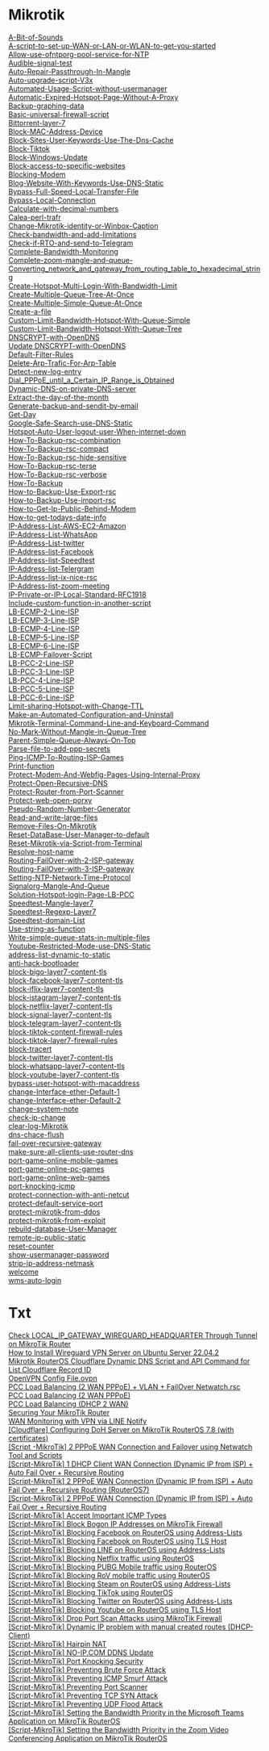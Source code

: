# Mikrotik
<a href="https://tariqul966.github.io/Mikrotik/part-1/A-Bit-of-Sounds.html">A-Bit-of-Sounds</a></br>
<a href="https://tariqul966.github.io/Mikrotik/part-1/A-script-to-set-up-WAN-or-LAN-or-WLAN-to-get-you-started.html">A-script-to-set-up-WAN-or-LAN-or-WLAN-to-get-you-started</a></br>
<a href="https://tariqul966.github.io/Mikrotik/part-1/Allow-use-ofntporg-pool-service-for-NTP.html">Allow-use-ofntporg-pool-service-for-NTP</a></br>
<a href="https://tariqul966.github.io/Mikrotik/part-1/Audible-signal-test.html">Audible-signal-test</a></br>
<a href="https://tariqul966.github.io/Mikrotik/part-1/Auto-Repair-Passthrough-In-Mangle.html">Auto-Repair-Passthrough-In-Mangle</a></br>
<a href="https://tariqul966.github.io/Mikrotik/part-1/Auto-upgrade-script-V3x.html">Auto-upgrade-script-V3x</a></br>
<a href="https://tariqul966.github.io/Mikrotik/part-1/Automated-Usage-Script-without-usermanager.html">Automated-Usage-Script-without-usermanager</a></br>
<a href="https://tariqul966.github.io/Mikrotik/part-1/Automatic-Expired-Hotspot-Page-Without-A-Proxy.html">Automatic-Expired-Hotspot-Page-Without-A-Proxy</a></br>
<a href="https://tariqul966.github.io/Mikrotik/part-1/Backup-graphing-data.html">Backup-graphing-data</a></br>
<a href="https://tariqul966.github.io/Mikrotik/part-1/Basic-universal-firewall-script.html">Basic-universal-firewall-script</a></br>
<a href="https://tariqul966.github.io/Mikrotik/part-1/Bittorrent-layer-7.html">Bittorrent-layer-7</a></br>
<a href="https://tariqul966.github.io/Mikrotik/part-1/Block-MAC-Address-Device.html">Block-MAC-Address-Device</a></br>
<a href="https://tariqul966.github.io/Mikrotik/part-1/Block-Sites-User-Keywords-Use-The-Dns-Cache.html">Block-Sites-User-Keywords-Use-The-Dns-Cache</a></br>
<a href="https://tariqul966.github.io/Mikrotik/part-1/Block-Tiktok.html">Block-Tiktok</a></br>
<a href="https://tariqul966.github.io/Mikrotik/part-1/Block-Windows-Update.html">Block-Windows-Update</a></br>
<a href="https://tariqul966.github.io/Mikrotik/part-1/Block-access-to-specific-websites.html">Block-access-to-specific-websites</a></br>
<a href="https://tariqul966.github.io/Mikrotik/part-1/Blocking-Modem.html">Blocking-Modem</a></br>
<a href="https://tariqul966.github.io/Mikrotik/part-1/Blog-Website-With-Keywords-Use-DNS-Static.html">Blog-Website-With-Keywords-Use-DNS-Static</a></br>
<a href="https://tariqul966.github.io/Mikrotik/part-1/Bypass-Full-Speed-Local-Transfer-File.html">Bypass-Full-Speed-Local-Transfer-File</a></br>
<a href="https://tariqul966.github.io/Mikrotik/part-1/Bypass-Local-Connection.html">Bypass-Local-Connection</a></br>
<a href="https://tariqul966.github.io/Mikrotik/part-1/Calculate-with-decimal-numbers.html">Calculate-with-decimal-numbers</a></br>
<a href="https://tariqul966.github.io/Mikrotik/part-1/Calea-perl-trafr.html">Calea-perl-trafr</a></br>
<a href="https://tariqul966.github.io/Mikrotik/part-1/Change-Mikrotik-identity-or-Winbox-Caption.html">Change-Mikrotik-identity-or-Winbox-Caption</a></br>
<a href="https://tariqul966.github.io/Mikrotik/part-1/Check-bandwidth-and-add-limitations.html">Check-bandwidth-and-add-limitations</a></br>
<a href="https://tariqul966.github.io/Mikrotik/part-1/Check-if-RTO-and-send-to-Telegram.html">Check-if-RTO-and-send-to-Telegram</a></br>
<a href="https://tariqul966.github.io/Mikrotik/part-1/Complete-Bandwidth-Monitoring.html">Complete-Bandwidth-Monitoring</a></br>
<a href="https://tariqul966.github.io/Mikrotik/part-1/Complete-zoom-mangle-and-queue-.html">Complete-zoom-mangle-and-queue-</a></br>
<a href="https://tariqul966.github.io/Mikrotik/part-1/Converting_network_and_gateway_from_routing_table_to_hexadecimal_string.html">Converting_network_and_gateway_from_routing_table_to_hexadecimal_string</a></br>
<a href="https://tariqul966.github.io/Mikrotik/part-1/Create-Hotspot-Multi-Login-With-Bandwidth-Limit.html">Create-Hotspot-Multi-Login-With-Bandwidth-Limit</a></br>
<a href="https://tariqul966.github.io/Mikrotik/part-1/Create-Multiple-Queue-Tree-At-Once.html">Create-Multiple-Queue-Tree-At-Once</a></br>
<a href="https://tariqul966.github.io/Mikrotik/part-1/Create-Multiple-Simple-Queue-At-Once.html">Create-Multiple-Simple-Queue-At-Once</a></br>
<a href="https://tariqul966.github.io/Mikrotik/part-1/Create-a-file.html">Create-a-file</a></br>
<a href="https://tariqul966.github.io/Mikrotik/part-1/Custom-Limit-Bandwidth-Hotspot-With-Queue-Simple.html">Custom-Limit-Bandwidth-Hotspot-With-Queue-Simple</a></br>
<a href="https://tariqul966.github.io/Mikrotik/part-1/Custom-Limit-Bandwidth-Hotspot-With-Queue-Tree.html">Custom-Limit-Bandwidth-Hotspot-With-Queue-Tree</a></br>
<a href="https://tariqul966.github.io/Mikrotik/part-1/DNSCRYPT-with-OpenDNS.html">DNSCRYPT-with-OpenDNS</a></br>
<a href="https://tariqul966.github.io/Mikrotik/part-1/Update DNSCRYPT-with-OpenDNS.html">Update DNSCRYPT-with-OpenDNS</a></br>
<a href="https://tariqul966.github.io/Mikrotik/part-1/Default-Filter-Rules.html">Default-Filter-Rules</a></br>
<a href="https://tariqul966.github.io/Mikrotik/part-1/Delete-Arp-Trafic-For-Arp-Table.html">Delete-Arp-Trafic-For-Arp-Table</a></br>
<a href="https://tariqul966.github.io/Mikrotik/part-1/Detect-new-log-entry.html">Detect-new-log-entry</a></br>
<a href="https://tariqul966.github.io/Mikrotik/part-1/Dial_PPPoE_until_a_Certain_IP_Range_is_Obtained.html">Dial_PPPoE_until_a_Certain_IP_Range_is_Obtained</a></br>
<a href="https://tariqul966.github.io/Mikrotik/part-1/Dynamic-DNS-on-private-DNS-server.html">Dynamic-DNS-on-private-DNS-server</a></br>
<a href="https://tariqul966.github.io/Mikrotik/part-1/Extract-the-day-of-the-month.html">Extract-the-day-of-the-month</a></br>
<a href="https://tariqul966.github.io/Mikrotik/part-1/Generate-backup-and-sendit-by-email.html">Generate-backup-and-sendit-by-email</a></br>
<a href="https://tariqul966.github.io/Mikrotik/part-1/Get-Day.html">Get-Day</a></br>
<a href="https://tariqul966.github.io/Mikrotik/part-1/Google-Safe-Search-use-DNS-Static.html">Google-Safe-Search-use-DNS-Static</a></br>
<a href="https://tariqul966.github.io/Mikrotik/part-1/Hotspot-Auto-User-logout-user-When-internet-down.html">Hotspot-Auto-User-logout-user-When-internet-down</a></br>
<a href="https://tariqul966.github.io/Mikrotik/part-1/How-To-Backup-rsc-combination.html">How-To-Backup-rsc-combination</a></br>
<a href="https://tariqul966.github.io/Mikrotik/part-1/How-To-Backup-rsc-compact.html">How-To-Backup-rsc-compact</a></br>
<a href="https://tariqul966.github.io/Mikrotik/part-1/How-To-Backup-rsc-hide-sensitive.html">How-To-Backup-rsc-hide-sensitive</a></br>
<a href="https://tariqul966.github.io/Mikrotik/part-1/How-To-Backup-rsc-terse.html">How-To-Backup-rsc-terse</a></br>
<a href="https://tariqul966.github.io/Mikrotik/part-1/How-To-Backup-rsc-verbose.html">How-To-Backup-rsc-verbose</a></br>
<a href="https://tariqul966.github.io/Mikrotik/part-1/How-To-Backup.html">How-To-Backup</a></br>
<a href="https://tariqul966.github.io/Mikrotik/part-1/How-to-Backup-Use-Export-rsc.html">How-to-Backup-Use-Export-rsc</a></br>
<a href="https://tariqul966.github.io/Mikrotik/part-1/How-to-Backup-Use-import-rsc.html">How-to-Backup-Use-import-rsc</a></br>
<a href="https://tariqul966.github.io/Mikrotik/part-1/How-to-Get-Ip-Public-Behind-Modem.html">How-to-Get-Ip-Public-Behind-Modem</a></br>
<a href="https://tariqul966.github.io/Mikrotik/part-1/How-to-get-todays-date-info.html">How-to-get-todays-date-info</a></br>
<a href="https://tariqul966.github.io/Mikrotik/part-1/IP-Address-List-AWS-EC2-Amazon.html">IP-Address-List-AWS-EC2-Amazon</a></br>
<a href="https://tariqul966.github.io/Mikrotik/part-1/IP-Address-List-WhatsApp.html">IP-Address-List-WhatsApp</a></br>
<a href="https://tariqul966.github.io/Mikrotik/part-1/IP-Address-List-twitter.html">IP-Address-List-twitter</a></br>
<a href="https://tariqul966.github.io/Mikrotik/part-1/IP-Address-list-Facebook.html">IP-Address-list-Facebook</a></br>
<a href="https://tariqul966.github.io/Mikrotik/part-1/IP-Address-list-Speedtest.html">IP-Address-list-Speedtest</a></br>
<a href="https://tariqul966.github.io/Mikrotik/part-1/IP-Address-list-Telergram.html">IP-Address-list-Telergram</a></br>
<a href="https://tariqul966.github.io/Mikrotik/part-1/IP-Address-list-ix-nice-rsc.html">IP-Address-list-ix-nice-rsc</a></br>
<a href="https://tariqul966.github.io/Mikrotik/part-1/IP-Address-list-zoom-meeting.html">IP-Address-list-zoom-meeting</a></br>
<a href="https://tariqul966.github.io/Mikrotik/part-1/IP-Private-or-IP-Local-Standard-RFC1918.html">IP-Private-or-IP-Local-Standard-RFC1918</a></br>
<a href="https://tariqul966.github.io/Mikrotik/part-1/Include-custom-function-in-another-script.html">Include-custom-function-in-another-script</a></br>
<a href="https://tariqul966.github.io/Mikrotik/part-1/LB-ECMP-2-Line-ISP.html">LB-ECMP-2-Line-ISP</a></br>
<a href="https://tariqul966.github.io/Mikrotik/part-1/LB-ECMP-3-Line-ISP.html">LB-ECMP-3-Line-ISP</a></br>
<a href="https://tariqul966.github.io/Mikrotik/part-1/LB-ECMP-4-Line-ISP.html">LB-ECMP-4-Line-ISP</a></br>
<a href="https://tariqul966.github.io/Mikrotik/part-1/LB-ECMP-5-Line-ISP.html">LB-ECMP-5-Line-ISP</a></br>
<a href="https://tariqul966.github.io/Mikrotik/part-1/LB-ECMP-6-Line-ISP.html">LB-ECMP-6-Line-ISP</a></br>
<a href="https://tariqul966.github.io/Mikrotik/part-1/LB-ECMP-Failover-Script.html">LB-ECMP-Failover-Script</a></br>
<a href="https://tariqul966.github.io/Mikrotik/part-1/LB-PCC-2-Line-ISP.html">LB-PCC-2-Line-ISP</a></br>
<a href="https://tariqul966.github.io/Mikrotik/part-1/LB-PCC-3-Line-ISP.html">LB-PCC-3-Line-ISP</a></br>
<a href="https://tariqul966.github.io/Mikrotik/part-1/LB-PCC-4-Line-ISP.html">LB-PCC-4-Line-ISP</a></br>
<a href="https://tariqul966.github.io/Mikrotik/part-1/LB-PCC-5-Line-ISP.html">LB-PCC-5-Line-ISP</a></br>
<a href="https://tariqul966.github.io/Mikrotik/part-1/LB-PCC-6-Line-ISP.html">LB-PCC-6-Line-ISP</a></br>
<a href="https://tariqul966.github.io/Mikrotik/part-1/Limit-sharing-Hotspot-with-Change-TTL.html">Limit-sharing-Hotspot-with-Change-TTL</a></br>
<a href="https://tariqul966.github.io/Mikrotik/part-1/Make-an-Automated-Configuration-and-Uninstall.html">Make-an-Automated-Configuration-and-Uninstall</a></br>
<a href="https://tariqul966.github.io/Mikrotik/part-1/Mikrotik-Terminal-Command-Line-and-Keyboard-Command.html">Mikrotik-Terminal-Command-Line-and-Keyboard-Command</a></br>
<a href="https://tariqul966.github.io/Mikrotik/part-1/No-Mark-Without-Mangle-in-Queue-Tree.html">No-Mark-Without-Mangle-in-Queue-Tree</a></br>
<a href="https://tariqul966.github.io/Mikrotik/part-1/Parent-Simple-Queue-Always-On-Top.html">Parent-Simple-Queue-Always-On-Top</a></br>
<a href="https://tariqul966.github.io/Mikrotik/part-1/Parse-file-to-add-ppp-secrets.html">Parse-file-to-add-ppp-secrets</a></br>
<a href="https://tariqul966.github.io/Mikrotik/part-1/Ping-ICMP-To-Routing-ISP-Games.html">Ping-ICMP-To-Routing-ISP-Games</a></br>
<a href="https://tariqul966.github.io/Mikrotik/part-1/Print-function.html">Print-function</a></br>
<a href="https://tariqul966.github.io/Mikrotik/part-1/Protect-Modem-And-Webfig-Pages-Using-Internal-Proxy.html">Protect-Modem-And-Webfig-Pages-Using-Internal-Proxy</a></br>
<a href="https://tariqul966.github.io/Mikrotik/part-1/Protect-Open-Recursive-DNS.html">Protect-Open-Recursive-DNS</a></br>
<a href="https://tariqul966.github.io/Mikrotik/part-1/Protect-Router-from-Port-Scanner.html">Protect-Router-from-Port-Scanner</a></br>
<a href="https://tariqul966.github.io/Mikrotik/part-1/Protect-web-open-porxy.html">Protect-web-open-porxy</a></br>
<a href="https://tariqul966.github.io/Mikrotik/part-1/Pseudo-Random-Number-Generator.html">Pseudo-Random-Number-Generator</a></br>
<a href="https://tariqul966.github.io/Mikrotik/part-1/Read-and-write-large-files.html">Read-and-write-large-files</a></br>
<a href="https://tariqul966.github.io/Mikrotik/part-1/Remove-Files-On-Mikrotik.html">Remove-Files-On-Mikrotik</a></br>
<a href="https://tariqul966.github.io/Mikrotik/part-1/Reset-DataBase-User-Manager-to-default.html">Reset-DataBase-User-Manager-to-default</a></br>
<a href="https://tariqul966.github.io/Mikrotik/part-1/Reset-Mikrotik-via-Script-from-Terminal.html">Reset-Mikrotik-via-Script-from-Terminal</a></br>
<a href="https://tariqul966.github.io/Mikrotik/part-1/Resolve-host-name.html">Resolve-host-name</a></br>
<a href="https://tariqul966.github.io/Mikrotik/part-1/Routing-FailOver-with-2-ISP-gateway.html">Routing-FailOver-with-2-ISP-gateway</a></br>
<a href="https://tariqul966.github.io/Mikrotik/part-1/Routing-FailOver-with-3-ISP-gateway.html">Routing-FailOver-with-3-ISP-gateway</a></br>
<a href="https://tariqul966.github.io/Mikrotik/part-1/Setting-NTP-Network-Time-Protocol.html">Setting-NTP-Network-Time-Protocol</a></br>
<a href="https://tariqul966.github.io/Mikrotik/part-1/Signalorg-Mangle-And-Queue.html">Signalorg-Mangle-And-Queue</a></br>
<a href="https://tariqul966.github.io/Mikrotik/part-1/Solution-Hotspot-login-Page-LB-PCC.html">Solution-Hotspot-login-Page-LB-PCC</a></br>
<a href="https://tariqul966.github.io/Mikrotik/part-1/Speedtest-Mangle-layer7.html">Speedtest-Mangle-layer7</a></br>
<a href="https://tariqul966.github.io/Mikrotik/part-1/Speedtest-Regexp-Layer7.html">Speedtest-Regexp-Layer7</a></br>
<a href="https://tariqul966.github.io/Mikrotik/part-1/Speedtest-domain-List.html">Speedtest-domain-List</a></br>
<a href="https://tariqul966.github.io/Mikrotik/part-1/Use-string-as-function.html">Use-string-as-function</a></br>
<a href="https://tariqul966.github.io/Mikrotik/part-1/Write-simple-queue-stats-in-multiple-files.html">Write-simple-queue-stats-in-multiple-files</a></br>
<a href="https://tariqul966.github.io/Mikrotik/part-1/Youtube-Restricted-Mode-use-DNS-Static.html">Youtube-Restricted-Mode-use-DNS-Static</a></br>
<a href="https://tariqul966.github.io/Mikrotik/part-1/address-list-dynamic-to-static.html">address-list-dynamic-to-static</a></br>
<a href="https://tariqul966.github.io/Mikrotik/part-1/anti-hack-bootloader.html">anti-hack-bootloader</a></br>
<a href="https://tariqul966.github.io/Mikrotik/part-1/block-bigo-layer7-content-tls.html">block-bigo-layer7-content-tls</a></br>
<a href="https://tariqul966.github.io/Mikrotik/part-1/block-facebook-layer7-content-tls.html">block-facebook-layer7-content-tls</a></br>
<a href="https://tariqul966.github.io/Mikrotik/part-1/block-iflix-layer7-content-tls.html">block-iflix-layer7-content-tls</a></br>
<a href="https://tariqul966.github.io/Mikrotik/part-1/block-istagram-layer7-content-tls.html">block-istagram-layer7-content-tls</a></br>
<a href="https://tariqul966.github.io/Mikrotik/part-1/block-netflix-layer7-content-tls.html">block-netflix-layer7-content-tls</a></br>
<a href="https://tariqul966.github.io/Mikrotik/part-1/block-signal-layer7-content-tls.html">block-signal-layer7-content-tls</a></br>
<a href="https://tariqul966.github.io/Mikrotik/part-1/block-telegram-layer7-content-tls.html">block-telegram-layer7-content-tls</a></br>
<a href="https://tariqul966.github.io/Mikrotik/part-1/block-tiktok-content-firewall-rules.html">block-tiktok-content-firewall-rules</a></br>
<a href="https://tariqul966.github.io/Mikrotik/part-1/block-tiktok-layer7-firewall-rules.html">block-tiktok-layer7-firewall-rules</a></br>
<a href="https://tariqul966.github.io/Mikrotik/part-1/block-tracert.html">block-tracert</a></br>
<a href="https://tariqul966.github.io/Mikrotik/part-1/block-twitter-layer7-content-tls.html">block-twitter-layer7-content-tls</a></br>
<a href="https://tariqul966.github.io/Mikrotik/part-1/block-whatsapp-layer7-content-tls.html">block-whatsapp-layer7-content-tls</a></br>
<a href="https://tariqul966.github.io/Mikrotik/part-1/block-youtube-layer7-content-tls.html">block-youtube-layer7-content-tls</a></br>
<a href="https://tariqul966.github.io/Mikrotik/part-1/bypass-user-hotspot-with-macaddress.html">bypass-user-hotspot-with-macaddress</a></br>
<a href="https://tariqul966.github.io/Mikrotik/part-1/change-Interface-ether-Default-1.html">change-Interface-ether-Default-1</a></br>
<a href="https://tariqul966.github.io/Mikrotik/part-1/change-Interface-ether-Default-2.html">change-Interface-ether-Default-2</a></br>
<a href="https://tariqul966.github.io/Mikrotik/part-1/change-system-note.html">change-system-note</a></br>
<a href="https://tariqul966.github.io/Mikrotik/part-1/check-ip-change.html">check-ip-change</a></br>
<a href="https://tariqul966.github.io/Mikrotik/part-1/clear-log-Mikrotik.html">clear-log-Mikrotik</a></br>
<a href="https://tariqul966.github.io/Mikrotik/part-1/dns-chace-flush.html">dns-chace-flush</a></br>
<a href="https://tariqul966.github.io/Mikrotik/part-1/fail-over-recursive-gateway.html">fail-over-recursive-gateway</a></br>
<a href="https://tariqul966.github.io/Mikrotik/part-1/make-sure-all-clients-use-router-dns.html">make-sure-all-clients-use-router-dns</a></br>
<a href="https://tariqul966.github.io/Mikrotik/part-1/port-game-online-mobile-games.html">port-game-online-mobile-games</a></br>
<a href="https://tariqul966.github.io/Mikrotik/part-1/port-game-online-pc-games.html">port-game-online-pc-games</a></br>
<a href="https://tariqul966.github.io/Mikrotik/part-1/port-game-online-web-games.html">port-game-online-web-games</a></br>
<a href="https://tariqul966.github.io/Mikrotik/part-1/port-knocking-icmp.html">port-knocking-icmp</a></br>
<a href="https://tariqul966.github.io/Mikrotik/part-1/protect-connection-with-anti-netcut.html">protect-connection-with-anti-netcut</a></br>
<a href="https://tariqul966.github.io/Mikrotik/part-1/protect-default-service-port.html">protect-default-service-port</a></br>
<a href="https://tariqul966.github.io/Mikrotik/part-1/protect-mikrotik-from-ddos.html">protect-mikrotik-from-ddos</a></br>
<a href="https://tariqul966.github.io/Mikrotik/part-1/protect-mikrotik-from-exploit.html">protect-mikrotik-from-exploit</a></br>
<a href="https://tariqul966.github.io/Mikrotik/part-1/rebuild-database-User-Manager.html">rebuild-database-User-Manager</a></br>
<a href="https://tariqul966.github.io/Mikrotik/part-1/remote-ip-public-static.html">remote-ip-public-static</a></br>
<a href="https://tariqul966.github.io/Mikrotik/part-1/reset-counter.html">reset-counter</a></br>
<a href="https://tariqul966.github.io/Mikrotik/part-1/show-usermanager-password.html">show-usermanager-password</a></br>
<a href="https://tariqul966.github.io/Mikrotik/part-1/strip-ip-address-netmask.html">strip-ip-address-netmask</a></br>
<a href="https://tariqul966.github.io/Mikrotik/part-1/welcome.html">welcome</a></br>
<a href="https://tariqul966.github.io/Mikrotik/part-1/wms-auto-login.html">wms-auto-login</a></br>

# Txt
<a href="https://raw.githubusercontent.com/tariqul966/Mikrotik/refs/heads/main/Scripts-MikroTik/Check LOCAL_IP_GATEWAY_WIREGUARD_HEADQUARTER Through Tunnel on MikroTik Router.txt">Check LOCAL_IP_GATEWAY_WIREGUARD_HEADQUARTER Through Tunnel on MikroTik Router</a></br>
<a href="https://raw.githubusercontent.com/tariqul966/Mikrotik/refs/heads/main/Scripts-MikroTik/How to Install Wireguard VPN Server on Ubuntu Server 22.04.2.txt">How to Install Wireguard VPN Server on Ubuntu Server 22.04.2</a></br>
<a href="https://raw.githubusercontent.com/tariqul966/Mikrotik/refs/heads/main/Scripts-MikroTik/Mikrotik RouterOS Cloudflare Dynamic DNS Script and API Command for List Cloudflare Record ID.txt">Mikrotik RouterOS Cloudflare Dynamic DNS Script and API Command for List Cloudflare Record ID</a></br>
<a href="https://raw.githubusercontent.com/tariqul966/Mikrotik/refs/heads/main/Scripts-MikroTik/OpenVPN Config File.ovpn">OpenVPN Config File.ovpn</a></br>
<a href="https://raw.githubusercontent.com/tariqul966/Mikrotik/refs/heads/main/Scripts-MikroTik/PCC Load Balancing (2 WAN PPPoE) + VLAN + FailOver Netwatch.rsc">PCC Load Balancing (2 WAN PPPoE) + VLAN + FailOver Netwatch.rsc</a></br>
<a href="https://raw.githubusercontent.com/tariqul966/Mikrotik/refs/heads/main/Scripts-MikroTik/PCC Load Balancing (2 WAN PPPoE).txt">PCC Load Balancing (2 WAN PPPoE)</a></br>
<a href="https://raw.githubusercontent.com/tariqul966/Mikrotik/refs/heads/main/Scripts-MikroTik/PCC Load Balancing (DHCP 2 WAN).txt">PCC Load Balancing (DHCP 2 WAN)</a></br>
<a href="https://raw.githubusercontent.com/tariqul966/Mikrotik/refs/heads/main/Scripts-MikroTik/Securing Your MikroTik Router.txt">Securing Your MikroTik Router</a></br>
<a href="https://raw.githubusercontent.com/tariqul966/Mikrotik/refs/heads/main/Scripts-MikroTik/WAN Monitoring with VPN via LINE Notify.txt">WAN Monitoring with VPN via LINE Notify</a></br>
<a href="https://raw.githubusercontent.com/tariqul966/Mikrotik/refs/heads/main/Scripts-MikroTik/[Cloudflare] Configuring DoH Server on MikroTik RouterOS 7.8 (with certificates).txt">[Cloudflare] Configuring DoH Server on MikroTik RouterOS 7.8 (with certificates)</a></br>
<a href="https://raw.githubusercontent.com/tariqul966/Mikrotik/refs/heads/main/Scripts-MikroTik/[Script -MikroTik] 2 PPPoE WAN Connection and Failover using Netwatch Tool and Scripts.txt">[Script -MikroTik] 2 PPPoE WAN Connection and Failover using Netwatch Tool and Scripts</a></br>
<a href="https://raw.githubusercontent.com/tariqul966/Mikrotik/refs/heads/main/Scripts-MikroTik/[Script-MikroTik] 1 DHCP Client WAN Connection (Dynamic IP from ISP) + Auto Fail Over + Recursive Routing.txt">[Script-MikroTik] 1 DHCP Client WAN Connection (Dynamic IP from ISP) + Auto Fail Over + Recursive Routing</a></br>
<a href="https://raw.githubusercontent.com/tariqul966/Mikrotik/refs/heads/main/Scripts-MikroTik/[Script-MikroTik] 2 PPPoE WAN Connection (Dynamic IP from ISP) + Auto Fail Over + Recursive Routing (RouterOS7).txt">[Script-MikroTik] 2 PPPoE WAN Connection (Dynamic IP from ISP) + Auto Fail Over + Recursive Routing (RouterOS7)</a></br>
<a href="https://raw.githubusercontent.com/tariqul966/Mikrotik/refs/heads/main/Scripts-MikroTik/[Script-MikroTik] 2 PPPoE WAN Connection (Dynamic IP from ISP) + Auto Fail Over + Recursive Routing.txt">[Script-MikroTik] 2 PPPoE WAN Connection (Dynamic IP from ISP) + Auto Fail Over + Recursive Routing</a></br>
<a href="https://raw.githubusercontent.com/tariqul966/Mikrotik/refs/heads/main/Scripts-MikroTik/[Script-MikroTik] Accept Important ICMP Types.txt">[Script-MikroTik] Accept Important ICMP Types</a></br>
<a href="https://raw.githubusercontent.com/tariqul966/Mikrotik/refs/heads/main/Scripts-MikroTik/[Script-MikroTik] Block Bogon IP Addresses on MikroTik Firewall.txt">[Script-MikroTik] Block Bogon IP Addresses on MikroTik Firewall</a></br>
<a href="https://raw.githubusercontent.com/tariqul966/Mikrotik/refs/heads/main/Scripts-MikroTik/[Script-MikroTik] Blocking Facebook on RouterOS using Address-Lists.txt">[Script-MikroTik] Blocking Facebook on RouterOS using Address-Lists</a></br>
<a href="https://raw.githubusercontent.com/tariqul966/Mikrotik/refs/heads/main/Scripts-MikroTik/[Script-MikroTik] Blocking Facebook on RouterOS using TLS Host.txt">[Script-MikroTik] Blocking Facebook on RouterOS using TLS Host</a></br>
<a href="https://raw.githubusercontent.com/tariqul966/Mikrotik/refs/heads/main/Scripts-MikroTik/[Script-MikroTik] Blocking LINE on RouterOS using Address-Lists.txt">[Script-MikroTik] Blocking LINE on RouterOS using Address-Lists</a></br>
<a href="https://raw.githubusercontent.com/tariqul966/Mikrotik/refs/heads/main/Scripts-MikroTik/[Script-MikroTik] Blocking Netflix traffic using RouterOS.txt">[Script-MikroTik] Blocking Netflix traffic using RouterOS</a></br>
<a href="https://raw.githubusercontent.com/tariqul966/Mikrotik/refs/heads/main/Scripts-MikroTik/[Script-MikroTik] Blocking PUBG Mobile traffic using RouterOS.txt">[Script-MikroTik] Blocking PUBG Mobile traffic using RouterOS</a></br>
<a href="https://raw.githubusercontent.com/tariqul966/Mikrotik/refs/heads/main/Scripts-MikroTik/[Script-MikroTik] Blocking RoV mobile traffic using RouterOS.txt">[Script-MikroTik] Blocking RoV mobile traffic using RouterOS</a></br>
<a href="https://raw.githubusercontent.com/tariqul966/Mikrotik/refs/heads/main/Scripts-MikroTik/[Script-MikroTik] Blocking Steam on RouterOS using Address-Lists.txt">[Script-MikroTik] Blocking Steam on RouterOS using Address-Lists</a></br>
<a href="https://raw.githubusercontent.com/tariqul966/Mikrotik/refs/heads/main/Scripts-MikroTik/[Script-MikroTik] Blocking TikTok using RouterOS.txt">[Script-MikroTik] Blocking TikTok using RouterOS</a></br>
<a href="https://raw.githubusercontent.com/tariqul966/Mikrotik/refs/heads/main/Scripts-MikroTik/[Script-MikroTik] Blocking Twitter on RouterOS using Address-Lists.txt">[Script-MikroTik] Blocking Twitter on RouterOS using Address-Lists</a></br>
<a href="https://raw.githubusercontent.com/tariqul966/Mikrotik/refs/heads/main/Scripts-MikroTik/[Script-MikroTik] Blocking Youtube on RouterOS using TLS Host.txt">[Script-MikroTik] Blocking Youtube on RouterOS using TLS Host</a></br>
<a href="https://raw.githubusercontent.com/tariqul966/Mikrotik/refs/heads/main/Scripts-MikroTik/[Script-MikroTik] Drop Port Scan Attacks using MikroTik Firewall.txt">[Script-MikroTik] Drop Port Scan Attacks using MikroTik Firewall</a></br>
<a href="https://raw.githubusercontent.com/tariqul966/Mikrotik/refs/heads/main/Scripts-MikroTik/[Script-MikroTik] Dynamic IP problem with manual created routes (DHCP-Client).txt">[Script-MikroTik] Dynamic IP problem with manual created routes (DHCP-Client)</a></br>
<a href="https://raw.githubusercontent.com/tariqul966/Mikrotik/refs/heads/main/Scripts-MikroTik/[Script-MikroTik] Hairpin NAT.txt">[Script-MikroTik] Hairpin NAT</a></br>
<a href="https://raw.githubusercontent.com/tariqul966/Mikrotik/refs/heads/main/Scripts-MikroTik/[Script-MikroTik] NO-IP.COM DDNS Update.txt">[Script-MikroTik] NO-IP.COM DDNS Update</a></br>
<a href="https://raw.githubusercontent.com/tariqul966/Mikrotik/refs/heads/main/Scripts-MikroTik/[Script-MikroTik] Port Knocking Security.txt">[Script-MikroTik] Port Knocking Security</a></br>
<a href="https://raw.githubusercontent.com/tariqul966/Mikrotik/refs/heads/main/Scripts-MikroTik/[Script-MikroTik] Preventing Brute Force Attack.txt">[Script-MikroTik] Preventing Brute Force Attack</a></br>
<a href="https://raw.githubusercontent.com/tariqul966/Mikrotik/refs/heads/main/Scripts-MikroTik/[Script-MikroTik] Preventing ICMP Smurf Attack.txt">[Script-MikroTik] Preventing ICMP Smurf Attack</a></br>
<a href="https://raw.githubusercontent.com/tariqul966/Mikrotik/refs/heads/main/Scripts-MikroTik/[Script-MikroTik] Preventing Port Scanner.txt">[Script-MikroTik] Preventing Port Scanner</a></br>
<a href="https://raw.githubusercontent.com/tariqul966/Mikrotik/refs/heads/main/Scripts-MikroTik/[Script-MikroTik] Preventing TCP SYN Attack.txt">[Script-MikroTik] Preventing TCP SYN Attack</a></br>
<a href="https://raw.githubusercontent.com/tariqul966/Mikrotik/refs/heads/main/Scripts-MikroTik/[Script-MikroTik] Preventing UDP Flood Attack.txt">[Script-MikroTik] Preventing UDP Flood Attack</a></br>
<a href="https://raw.githubusercontent.com/tariqul966/Mikrotik/refs/heads/main/Scripts-MikroTik/[Script-MikroTik] Setting the Bandwidth Priority in the Microsoft Teams Application on MikroTik RouterOS.txt">[Script-MikroTik] Setting the Bandwidth Priority in the Microsoft Teams Application on MikroTik RouterOS</a></br>
<a href="https://raw.githubusercontent.com/tariqul966/Mikrotik/refs/heads/main/Scripts-MikroTik/[Script-MikroTik] Setting the Bandwidth Priority in the Zoom Video Conferencing Application on MikroTik RouterOS.txt">[Script-MikroTik] Setting the Bandwidth Priority in the Zoom Video Conferencing Application on MikroTik RouterOS</a></br>
